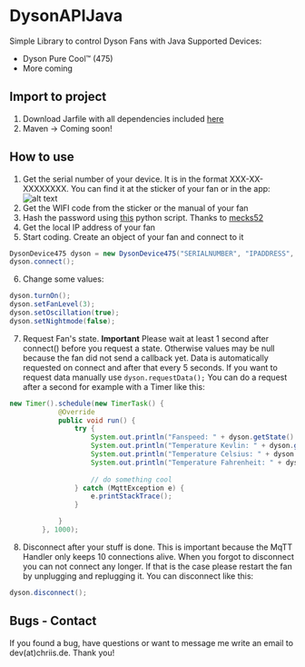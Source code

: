 # DysonAPIJava
Simple Library to control Dyson Fans with Java
Supported Devices:
- Dyson Pure Cool™ (475)
- More coming

## Import to project
1) Download Jarfile with all dependencies included [here](https://drive.google.com/uc?export=download&id=1qwacjVMhxpuMV_Xe_lWYlEAdlghxft8c)
2) Maven -> Coming soon!

## How to use
1) Get the serial number of your device. It is in the format XXX-XX-XXXXXXXX. You can find it at the sticker of your fan or in the app:
![alt text](https://i.ibb.co/ZGVMwfJ/github.jpg)
2) Get the WIFI code from the sticker or the manual of your fan
3) Hash the password using [this](https://pastebin.com/raw/Sv89m4jj) python script. Thanks to [mecks52](https://github.com/mecks52/openhab2-dyson475/blob/master/getPwdHash.py)
4) Get the local IP address of your fan
5) Start coding. Create an object of your fan and connect to it
```java
DysonDevice475 dyson = new DysonDevice475("SERIALNUMBER", "IPADDRESS", "HASHED PASSWORD");
dyson.connect();
```
6) Change some values:
```java
dyson.turnOn();
dyson.setFanLevel(3);
dyson.setOscillation(true);
dyson.setNightmode(false);
```
7) Request Fan's state.
**Important** Please wait at least 1 second after connect() before you request a state. Otherwise values may be null because the fan did not send a callback yet. Data is automatically requested on connect and after that every 5 seconds. If you want to request data manually use `dyson.requestData();` You can do a request after a second for example with a Timer like this:
```java
new Timer().schedule(new TimerTask() {
            @Override
            public void run() {
                try {
                    System.out.println("Fanspeed: " + dyson.getState().getFanSpeedInt());
                    System.out.println("Temperature Kevlin: " + dyson.getSensor().getTemperatureKelvin());
                    System.out.println("Temperature Celsius: " + dyson.getSensor().getTemperatureCelsius());
                    System.out.println("Temperature Fahrenheit: " + dyson.getSensor().getTemperatureFahrenheit());
                    
                    // do something cool
                } catch (MqttException e) {
                    e.printStackTrace();
                }

            }
        }, 1000);
```
8) Disconnect after your stuff is done. This is important because the MqTT Handler only keeps 10 connections alive. When you forgot to disconnect you can not connect any longer. If that is the case please restart the fan by unplugging and replugging it. You can disconnect like this:
```java
dyson.disconnect();
```

## Bugs - Contact
If you found a bug, have questions or want to message me write an email to dev(at)chriis.de. Thank you!

